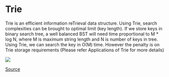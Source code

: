 # Trie

Trie is an efficient information reTrieval data structure. Using Trie, search complexities can be brought to optimal limit (key length). If we store keys in binary search tree, a well balanced BST will need time proportional to M * log N, where M is maximum string length and N is number of keys in tree. Using Trie, we can search the key in O(M) time. However the penalty is on Trie storage requirements (Please refer Applications of Trie for more details)

<img src="https://media.geeksforgeeks.org/wp-content/cdn-uploads/Trie.png"/>

<a href="https://www.geeksforgeeks.org/trie-insert-and-search/">Source</a>
